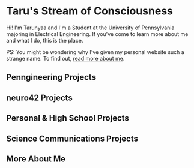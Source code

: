 # Taru's Stream of Consciousness

Hi! I'm Tarunyaa and I'm a Student at the University of Pennsylvania majoring in Electrical Engineering. If you've come to learn more about me and what I do, this is the place.

PS: You might be wondering why I've given my personal website such a strange name. To find out, [read more about me](https://tarunyaa.github.io/#more-about-me).

## Penngineering Projects

## neuro42 Projects

## Personal & High School Projects

## Science Communications Projects

## More About Me

